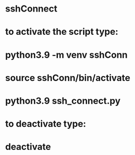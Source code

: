 # sshConnect
#
# to activate the script type:
#
# python3.9 -m venv sshConn
# source sshConn/bin/activate
# python3.9 ssh_connect.py
#
# to deactivate type:
#
# deactivate
#
